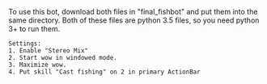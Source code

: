 To use this bot, download both files in "final_fishbot" and put them into the same directory.
Both of these files are python 3.5 files, so you need python 3+ to run them.



    Settings:
    1. Enable "Stereo Mix"
    2. Start wow in windowed mode.
    3. Maximize wow.
    4. Put skill "Cast fishing" on 2 in primary ActionBar
